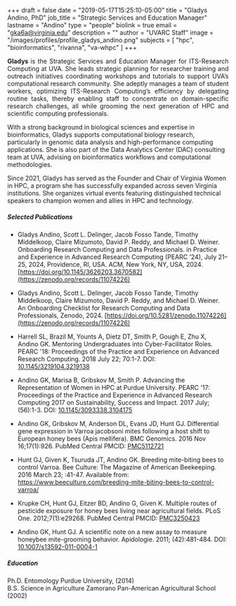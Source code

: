 +++
draft = false
date = "2019-05-17T15:25:10-05:00"
title = "Gladys Andino, PhD"
job_title = "Strategic Services and Education Manager"
lastname = "Andino"
type = "people"
biolink = true
email = "gka6a@virginia.edu"
description = ""
author = "UVARC Staff"
image = "/images/profiles/profile_gladys_andino.png"
subjects = [
  "hpc",
  "bioinformatics",
  "rivanna",
  "va-whpc"
]
+++

<p align="justify"> <strong> Gladys </strong> is the Strategic Services and Education Manager for ITS-Research Computing at UVA. She 
leads strategic planning for researcher training and outreach initiatives coordinating workshops and tutorials to support UVA’s computational research community. She adeptly manages a team of student workers, optimizing ITS-Research Computing’s efficiency by delegating routine tasks, thereby enabling staff to concentrate on domain-specific research challenges, all while grooming the next generation of HPC and scientific computing professionals. <br>

With a strong background in biological sciences and expertise in bioinformatics, Gladys supports computational biology research, particularly in genomic data analysis and high-performance computing applications. She is also part of the Data Analytics Center (DAC) consulting team at UVA, advising on bioinformatics workflows and computational methodologies. <bd>

Since 2021, Gladys has served as the Founder and Chair of Virginia Women in HPC, a program she has successfully expanded across seven Virginia institutions. She organizes virtual events featuring distinguished technical speakers to champion women and allies in HPC and technology.

</p>

##### Selected Publications

* Gladys Andino, Scott L. Delinger, Jacob Fosso Tande, Timothy Middelkoop, Claire Mizumoto, David P. Reddy, and Michael D. Weiner. Onboarding Research Computing and Data Professionals. in Practice and Experience in Advanced Research Computing (PEARC ’24), July 21–25, 2024, Providence, RI, USA. ACM, New York, NY, USA, 2024. [https://doi.org/10.1145/3626203.3670582](https://zenodo.org/records/11074226)

* Gladys Andino, Scott L. Delinger, Jacob Fosso Tande, Timothy Middelkoop, Claire Mizumoto, David P. Reddy, and Michael D. Weiner. An Onboarding Checklist for Research Computing and Data Professionals, Zenodo, 2024. [https://doi.org/10.5281/zenodo.11074226](https://zenodo.org/records/11074226)

* Harrell SL, Brazil M, Younts A, Dietz DT, Smith P, Gough E, Zhu X, Andino GK. Mentoring Undergraduates into Cyber-Facilitator Roles. PEARC '18: Proceedings of the Practice and Experience on Advanced Research Computing. 2018 July 22; 70:1-7. DOI:
[10.1145/3219104.3219138](https://dl.acm.org/doi/10.1145/3219104.3219138)

* Andino GK, Marisa B, Gribskov M, Smith P. Advancing the Representation of Women in HPC at Purdue University. PEARC '17: Proceedings of the Practice and Experience in Advanced Research Computing 2017 on Sustainability, Success and Impact. 2017 July; (56):1-3. DOI:
[10.1145/3093338.3104175](https://dl.acm.org/doi/10.1145/3093338.3104175)

* Andino GK, Gribskov M, Anderson DL, Evans JD, Hunt GJ. Differential gene expression in Varroa jacobsoni mites following a host shift to European honey bees (Apis mellifera). BMC Genomics. 2016 Nov 16;17(1):926. PubMed Central PMCID: [PMC5112721](https://bmcgenomics.biomedcentral.com/articles/10.1186/s12864-016-3130-3)

* Hunt GJ, Given K, Tsuruda JT, Andino GK. Breeding mite-biting bees to control Varroa. Bee Culture: The Magazine of American Beekeeping. 2016 March 23; :41-47. Available from: https://www.beeculture.com/breeding-mite-biting-bees-to-control-varroa/

* Krupke CH, Hunt GJ, Eitzer BD, Andino G, Given K. Multiple routes of pesticide exposure for honey bees living near agricultural fields. PLoS One. 2012;7(1):e29268. PubMed Central PMCID: [PMC3250423](https://pubmed.ncbi.nlm.nih.gov/22235278/)

* Andino GK, Hunt GJ. A scientific note on a new assay to measure honeybee mite-grooming behavior. Apidologie. 2011; (42):481-484. DOI: [10.1007/s13592-011-0004-1](https://www.academia.edu/61011479/A_scientific_note_on_a_new_assay_to_measure_honeybee_mite_grooming_behavior)

##### Education

Ph.D. Entomology
Purdue University, (2014) <br>
B.S. Science in Agriculture
Zamorano Pan-American Agricultural School (2002)